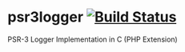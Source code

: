 # psr3logger [![Build Status](https://travis-ci.org/sjinks/psr3logger.svg?branch=master)](https://travis-ci.org/sjinks/psr3logger)

PSR-3 Logger Implementation in C (PHP Extension)
